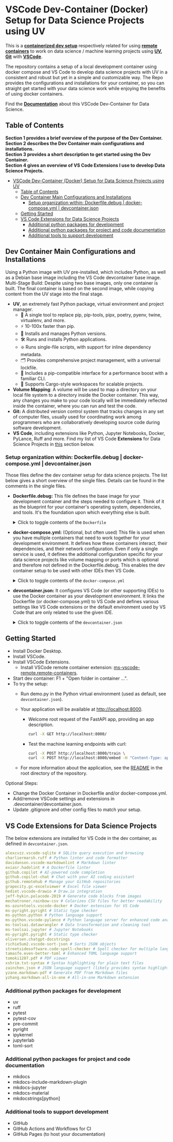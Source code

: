 # VSCode Dev-Container (Docker) Setup for Data Science Projects using UV

This is a [**containerized dev setup**](https://code.visualstudio.com/docs/devcontainers/containers) respectively related for using [**remote containers**](https://code.visualstudio.com/docs/remote/containers) to work on data science / machine learning projects using **[UV](https://docs.astral.sh/uv/), [Git](https://git-scm.com/)** with **[VSCode](https://code.visualstudio.com/)**.

The repository contains a setup of a local development container using docker compose and VS Code to develop data science projects with UV in a consistent and robust but yet in a simple and customizable way. The Repo provides the configurations and installations for your container, so you can straight get started with your data science work while enjoying the benefits of using docker containers.

Find the [**Documentation**](https://tiefenthaler.github.io/uv-datascience-project-template/guides/docker_vscode_devcontainer/) about this VSCode Dev-Container for Data Science.

## Table of Contents

**Section 1 provides a brief overview of the purpose of the Dev Container.**  
**Section 2 describes the Dev Container main configurations and installations.**  
**Section 3 provides a short description to get started using the Dev Container.**  
**Section 4 gives an overview of VS Code Extensions I use to develop Data Science Projects.**

- [VSCode Dev-Container (Docker) Setup for Data Science Projects using UV](#vscode-dev-container-docker-setup-for-data-science-projects-using-uv)
  - [Table of Contents](#table-of-contents)
  - [Dev Container Main Configurations and Installations](#dev-container-main-configurations-and-installations)
    - [Setup organization within: Dockerfile.debug | docker-compose.yml | devcontainer.json](#setup-organization-within-dockerfiledebug--docker-composeyml--devcontainerjson)
  - [Getting Started](#getting-started)
  - [VS Code Extensions for Data Science Projects](#vs-code-extensions-for-data-science-projects)
    - [Additional python packages for development](#additional-python-packages-for-development)
    - [Additional python packages for project and code documentation](#additional-python-packages-for-project-and-code-documentation)
    - [Additional tools to support development](#additional-tools-to-support-development)

## Dev Container Main Configurations and Installations

Using a Python image with UV pre-installed, which includes Python, as well as a Debian base image including the VS Code devcontainer base image.  
Multi-Stage Build: Despite using two base images, only one container is built. The final container is based on the second image, while copying content from the UV stage into the final stage.

- **UV**, an extremely fast Python package, virtual environment and project manager.
  - 🚀 A single tool to replace pip, pip-tools, pipx, poetry, pyenv, twine, virtualenv, and more.
  - ⚡️ 10-100x faster than pip.
  - 🐍 Installs and manages Python versions.
  - 🛠️ Runs and installs Python applications.
  - ❇️ Runs single-file scripts, with support for inline dependency metadata.
  - 🗂️ Provides comprehensive project management, with a universal lockfile.
  - 🔩 Includes a pip-compatible interface for a performance boost with a familiar CLI.
  - 🏢 Supports Cargo-style workspaces for scalable projects.
- **Volume Mapping**: A volume will be used to map a directory on your local file system to a directory inside the Docker container. This way, any changes you make to your code locally will be immediately reflected inside the container, where you can run and test the code.
- **Git:** A distributed version control system that tracks changes in any set of computer files, usually used for coordinating work among programmers who are collaboratively developing source code during software development.
- **VS Code**, including extensions like Python, Jupyter Notebooks, Docker, PyLance, Ruff and more. Find my list of VS Code **Extensions** for Data Science Projects in [this](#vs-code-extensions-for-data-science-projects) section below.

### Setup organization within: Dockerfile.debug | docker-compose.yml | devcontainer.json

Those files define the dev container setup for data science projects. The list below gives a short overview of the single files. Details can be found in the comments in the single files.

- **Dockerfile.debug:** This file defines the base image for your development container and the steps needed to configure it. Think of it as the blueprint for your container's operating system, dependencies, and tools. It's the foundation upon which everything else is built.

  <details>
  <summary>Click to toggle contents of the <code>Dockerfile</code></summary>
  <div markdown="1">

  ```Dockerfile
  # Dockerfile for development purposes.
  # ------------------------------------
  # Use a python image with uv pre-installed and a Debian base image including the VS Code devcontainer base image.
  # To use the image without VS CODE IDE, add lines as indicated (adjust docker-compose.yml as well as documented).
  # ---------------------------------

  # Define a build-time argument with a default value for base container images.
  ARG UV_VER=0.5.24
  ARG DEBIAN_VER=bookworm
  ARG WORKSPACE_NAME_=workspace
  ARG PROJECT_NAME_=${PROJECT_NAME}

  # Multi-Stage Build: Despite using two base images, only one container is built and run.
  # The final container is based on the second image, while copying content from the uv stage into the final stage.
  # FROM ghcr.io/astral-sh/uv:python3.12-bookworm
  FROM ghcr.io/astral-sh/uv:$UV_VER AS uv

  FROM mcr.microsoft.com/vscode/devcontainers/base:$DEBIAN_VER

  # Install/Update linux packages; install common dev tools like: git, process tools, ...
  # hadolint ignore=DL3008
  RUN apt-get update \
      && apt-get install -y --no-install-recommends\
      procps \
      build-essential \
      curl \
      swig \
      wget \
      # To reduce the image size, it is recommended refresh the package cache as follows.
      && apt-get clean \
      && rm -rf /var/lib/apt/lists/*

  # Copies files or directories from the uv stage into the final stage,
  # and ensures that the ownership of the copied files is adjusted to the user and group in the final image,
  # and making its functionality or binaries available in the final container.
  COPY --from=uv --chown=vscode: /uv /uvx /bin/

  WORKDIR /vscode/${WORKSPACE_NAME_}

  # The code to run when container is started:
  # Common practice to keep the Docker container running without performing any significant action.
  ENTRYPOINT ["tail", "-f", "/dev/null"]
  ```
  
  </div>
  </details>

- **docker-compose.yml:** (Optional, but often used) This file is used when you have multiple containers that need to work together for your development environment. It defines how these containers interact, their dependencies, and their network configuration. Even if only a single service is used, it defines the additional configuration specific for your data science projects like volume mapping or ports which is optional and therefore not defined in the Dockerfile.debug. This enables the dev container setup to be used with other IDEs then VS Code.

  <details>
  <summary>Click to toggle contents of the <code>docker-compose.yml</code></summary>
  <div markdown="1">

  ```yaml
  # Dev Container Configuration File.
  # ---------------------------------
  # Standard Configuration for the service to be used to develop data science applications.
  # Using bind mounts instead of watch for development to sync changes made in the container back to the host.
  # This file depends on a .env file in the root directory of the dev container for dynamic variable interpolation.
  # - The .env file is automatically loaded per default by Docker Compose and is not passed to the container during build.
  # ---------------------------------

  # The x-args section defines a reusable set of arguments using YAML anchors.
  # - BUILD arguments ("UV_VER", "DEBIAN_VER" and "WORKSPACE_NAME") to pass to Dockerfile.
  x-args: &default-args
    UV_VER: "0.5.5"
    DEBIAN_VER: "bookworm"
    WORKSPACE_NAME_: ${WORKSPACE_NAME}
    PROJECT_NAME_: ${PROJECT_NAME}

  services: # Top level element to configure the arguments of multiple services.
    myproject: # "project" refers to the name of your project/application for which configurations are defined.
      build: # Tells Docker Compose to build the Docker image using the Dockerfile in the specified directory.
        context: .
        dockerfile: ./Dockerfile.debug
        # Build argument (passed to Dockerfile only)
        args:
          <<: *default-args # The <<: *default-args syntax merges the default-args into the args section of the build configuration.
      image: "${DEV_USER}.dev-container-uv.${PROJECT_NAME}" # Explicit way to define the image name

      # Host the FastAPI application on port 8000.
      ports:
        - "8000:8000"

      # Volumes are persistent data stores (outside container), mounted to be usable by the container.
      volumes:
        # Mount the current directory to ${WORKSPACE_NAME} so code changes don't require an image rebuild. .venv is excluded in the .dockerignore file.
        - type: bind
          source: ..
          target: /vscode/${WORKSPACE_NAME}
        # Mount the virtual environment separately, so the developer's environment doesn't end up in the container.
        - type: volume
          source: venv
          target: /vscode/${WORKSPACE_NAME}/.venv

      working_dir: /vscode/${WORKSPACE_NAME}

      # Runtime environment variable, passed to devcontainer.json. Not available for volumes, networks, or build arguments.
      # Since docker detects a .env file during build per default, the .env file will be loaded anyways.
      # Set explicitly for clarity to indicate that the environment variables are used.
      env_file:
        - path: .env
          required: true

      # Default command to start the dev container.
      command:
        - sh -c "chmod -R 777 /vscode/${WORKSPACE_NAME} && tail -f /dev/null" # Set permissions on the working directory for root user.
        - docker-compose down # Remove the container after exiting.

  # Define the volumes of the docker container.
  volumes:
    venv: # Volume for the virtual environment for persistent in the container.
  ```

</div>
</details>

- **devcontainer.json:** It configures VS Code (or other supporting IDEs) to use the Docker container as your development environment. It links the Dockerfile (or docker-compose.yml) to VS Code and defines various settings like VS Code extensions or the default environment used by VS Code that are only related to use the given IDE.

  <details>
  <summary>Click to toggle contents of the <code>devcontainer.json</code></summary>
  <div markdown="1">

  ```json
  // UV | VS Code - Setup.
  //---------------------
  // This config is set up to be only specific to VS Code.
  // Other configs that do not relate to VS Code are defined in the docker-compose.yml file.
  // This enables the dev container setup to be used with other IDEs, ignoring this file.
  //---------------------
  // Default and dynamic properties for the devcontainer setup:
  // - Default service: "myproject", relates to the service defined in the docker-compose.yml.
  // - Default "workspaceFolder" is set to "workspace" (within the "/vscode/" folder in the container).
  // For format details, see https://aka.ms/devcontainer.json.
  //---------------------

  {
    "name": "${localEnv:LOGNAME}.dev-container-uv.${localWorkspaceFolderBasename}",
    // Build image using docker compose based on build specs in docker-compose.yml
    "dockerComposeFile": ["./docker-compose.yml"],
    "service": "myproject",
    "runServices": ["myproject"],
    "workspaceFolder": "/vscode/workspace",
    "postCreateCommand": {
      "uv-sync--frozen": "uv sync --frozen --no-binary-package ${localWorkspaceFolderBasename}" // By default, uv installs projects and workspace members in editable mode, such that changes to the source code are immediately reflected in the environment.
    },
    "postStartCommand": {
      // Optional: If applicable, add the following lines for installations.
      "uv-run-pre-commit-install": "uv run pre-commit install"
    },
    "features": {
          "ghcr.io/dhoeric/features/hadolint:1": {}
      },
    "customizations": {
      // When connecting to a docker container your local VS Code starts an instance without extensions to ensure isolation and consistency.
      // Therefore extensions can be specified here for automatic installation when connecting.
      "vscode": {
        "settings": {
          // Define terminal shell for Dev Container.
          "terminal.integrated.profiles.linux": {
            "bash": {
              "path": "/bin/bash"
            }
          },
          "jupyter.notebookFileRoot": "${workspaceRoot}",
          "python.pythonPath": "/home/vscode/workspace/.venv/bin/python"
        },
        // Use the VS Code Extensions "Identifier" to define extensions.
        "extensions": [
          // Python
          "ms-python.python",
          "ms-toolsai.jupyter",
          // Docker
          "ms-azuretools.vscode-docker",
          "ms-vscode-remote.remote-containers",
          "ms-vscode-remote.remote-ssh-edit",
          "ms-vscode-remote.remote-ssh",
          "exiasr.hadolint",
          // Formatting and Linting
          "charliermarsh.ruff",
          "davidanson.vscode-markdownlint",
          "xshrim.txt-syntax",
          "tamasfe.even-better-toml",
          "streetsidesoftware.code-spell-checker",
          "ms-pyright.pyright",
          "ms-python.vscode-pylance",
          // Data
          "alexcvzz.vscode-sqlite",
          "grapecity.gc-excelviewer",
          "mechatroner.rainbow-csv",
          "zainchen.json",
          "yzane.markdown-pdf",
          "ms-toolsai.datawrangler",
          "yzhang.markdown-all-in-one",
          // Cloud
          //"ms-azuretools.vscode-docker",
          // Git
          "github.remotehub",
          // AI Coding Assistant
          "github.copilot",
          "github.copilot-chat",
          // Other
          "richie5um2.vscode-sort-json",
          "oliversen.chatgpt-docstrings"
        ]
      }
    },
    "remoteUser": "vscode"
  }
  ```

  </div>
  </details>

## Getting Started

- Install Docker Desktop.
- Install VSCode.
- Install VSCode Extensions.
  - Install VSCode remote container extension: [ms-vscode-remote.remote-containers](https://marketplace.visualstudio.com/items?itemName=ms-vscode-remote.remote-containers).
- Start dev container:  F1 + "Open folder in container ...".
- To try the setup:
  - Run demo.py in the Python virtual environment (used as default, see `devcontainer.json`).
  - Your application will be available at <http://localhost:8000>.
    - Welcome root request of the FastAPI app, providing an app description.

      ```bash
      curl -X GET http://localhost:8000/
      ```

    - Test the machine learning endpoints with curl:

      ```bash
      curl -X POST http://localhost:8000/train \
      curl -X POST http://localhost:8000/embed -H "Content-Type: application/json" -d '{"n_fake_images": 1}'
      ```

  - For more information about the application, see the [README](https://tiefenthaler.github.io/uv-datascience-project-template/) in the root directory of the repository.

Optional Steps:

- Change the Docker Container in Dockerfile and/or docker-compose.yml.
- Add/remove VSCode settings and extensions in .devcontainer/devcontainer.json.
- Update .gitignore and other config files to match your setup.

## VS Code Extensions for Data Science Projects

The below extensions are installed for VS Code in the dev container, as defined in `devcontainer.json`.

```yaml
alexcvzz.vscode-sqlite # SQLite query execution and browsing
charliermarsh.ruff # Python linter and code formatter
davidanson.vscode-markdownlint # Markdown linter
exiasr.hadolint # A Dockerfile linter
github.copilot # AI-powered code completion
github.copilot-chat # Chat with your AI coding assistant
github.remotehub # Manage your GitHub repositories
grapecity.gc-excelviewer # Excel file viewer
hediet.vscode-drawio # Draw.io integration
jeff-hykin.polacode-2019 # Generate code blocks from images
mechatroner.rainbow-csv # Colorizes CSV files for better readability
ms-azuretools.vscode-docker # Docker extension for VS Code
ms-pyright.pyright # Static type checker
ms-python.python # Python language support
ms-python.vscode-pylance # Python language server for enhanced code analysis
ms-toolsai.datawrangler # Data transformation and cleaning tool
ms-toolsai.jupyter # Jupyter Notebooks
ms-pyright.pyright # Static type checker
oliversen.chatgpt-docstrings
richie5um2.vscode-sort-json # Sorts JSON objects
streetsidesoftware.code-spell-checker # Spell checker for multiple languages
tamasfe.even-better-toml # Enhanced TOML language support
tomoki1207.pdf # PDF viewer
xshrim.txt-syntax # Syntax highlighting for plain text files
zainchen.json # JSON language support (likely provides syntax highlighting, validation, etc.)
yzane.markdown-pdf # Generate PDF from Markdown files
yzhang.markdown-all-in-one # All-in-one Markdown extension
```

### Additional python packages for development

- uv
- ruff
- pytest
- pytest-cov
- pre-commit
- pyright
- ipykernel
- jupyterlab
- toml-sort

### Additional python packages for project and code documentation

- mkdocs
- mkdocs-include-markdown-plugin
- mkdocs-jupyter
- mkdocs-material
- mkdocstrings[python]

### Additional tools to support development

- GitHub
- GitHub Actions and Workflows for CI
- GitHub Pages (to host your documentation)
